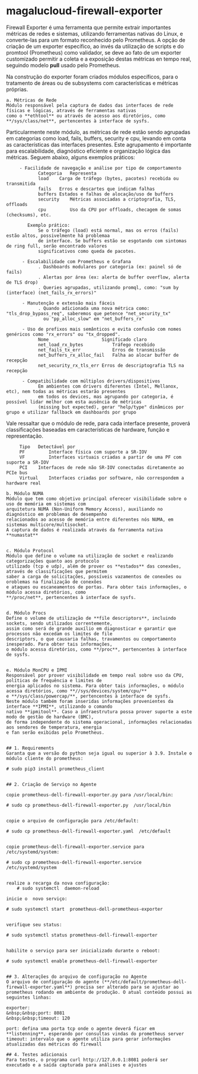 # magalucloud-firewall-exporter
Firewall Exporter é uma ferramenta que permite extrair importantes métricas de redes e sistemas, utilizando ferramentas nativas do Linux, e converte-las para um formato reconhecido pelo Prometheus. A opção de criação de um exporter específico, ao invés da utilização de scripts e do promtool (Prometheus) como validador, se deve ao fato de um exporter customizado permitir a coleta e a exposição destas métricas en tempo real, seguindo modelo **pull** usado pelo Prometheus.

Na construção do exporter foram criados módulos específicos, para o tratamento de áreas ou de subsystems com características e métricas próprias.

```
a. Métricas de Rede
Módulo responsável pela captura de dados das interfaces de rede físicas e lógicas, através de ferramentas nativas
como o **ethtool** ou através de acesso aos diretórios, como **/sys/class/net**, pertencentes à interface de sysfs.
```

Particularmente neste módulo, as métricas de rede estão sendo agrupadas em categorias como load, fails, buffers, security e cpu, levando em conta as características das interfaces presentes. Este agrupamento é importante para escalabilidade, diagnóstico eficiente e organização lógica das métricas. Seguem abaixo, alguns exemplos práticos:
```
     - Facilidade de navegação e análise por tipo de comportamento
            Categoria	Representa
            load	Carga de tráfego (bytes, pacotes) recebida ou transmitida
            fails	Erros e descartes que indicam falhas
            buffers	Estados e falhas de alocação/uso de buffers
            security	Métricas associadas a criptografia, TLS, offloads
            cpu	        Uso da CPU por offloads, checagem de somas (checksums), etc.
```

```
        Exemplo prático:
            Se o tráfego (load) está normal, mas os erros (fails) estão altos, possivelmente há problemaa
            de interface. Se buffers estão se esgotando com sintomas de ring full, serão encontrado valores
            significativos como queda de pacotes.
```

```
      - Escalabilidade com Prometheus e Grafana
            . Dashboards modulares por categoria (ex: painel só de fails)
            . Alertas por área (ex: alerta de buffer overflow, alerta de TLS drop)
            . Queries agrupadas, utilizando promql, como: "sum by (interface) (net_fails_rx_errors)"
```

```
      - Manutenção e extensão mais fáceis
            . Quando adicionada uma nova métrica como: "tls_drop_bypass_req", saberemos que petence "net_security_tx"
              ou "pp_alloc_slow" em "net_buffers_rx"
```

```
      - Uso de prefixos mais semânticos e evita confusão com nomes genéricos como "rx_errors" ou "tx_dropped".
            Nome	                Significado claro
            net_load_rx_bytes	        Tráfego recebido
            net_fails_tx_err	        Erros de transmissão
            net_buffers_rx_alloc_fail	Falha ao alocar buffer de recepção
            net_security_rx_tls_err	Erros de descriptografia TLS na recepção
```

```
      - Compatibilidade com múltiplos drivers/dispositivos
            Em ambientes com drivers diferentes (Intel, Mellanox, etc), nem todas as métricas estarão presentes
            em todos os devices, mas agrupando por categoria, é possível lidar melhor com esta ausência de métricas
            (missing but expected), gerar "help/type" dinâmicos por grupo e utilizar fallback em dashboards por grupo
```

Vale ressaltar que o módulo de rede, para cada interface presente, proverá classificações baseadas em características 
de hardware, função e representação.

```
     Tipo	Detectável por	
     PF	        Interface física com suporte a SR-IOV
     VF	        Interfaces virtuais criadas a partir de uma PF com suporte a SR-IOV
     PCI	Interfaces de rede não SR-IOV conectadas diretamente ao PCIe bus
     Virtual	Interfaces criadas por software, não correspondem a hardware real
```

      
```
b. Módulo NUMA
Módulo que tem como objetivo principal oferecer visibilidade sobre o uso de memória em sistemas com
arquitetura NUMA (Non-Uniform Memory Access), auxiliando no  diagnóstico em problemas de desempenho
relacionados ao acesso de memória entre diferentes nós NUMA, em sistemas multicore/multisocket.
A captura de dados é realizada através da ferramenta nativa **numastat**


c. Módulo Protocol
Módulo que define o volume na utilização de socket e realizando categorizações quanto aos protocolo
utilizado (tcp e udp), além de prover os **estados** das conexões, através de classificações que permitem
saber a carga de solicitações, possíveis vazamentos de conexões ou oroblemas na finalização de conexões
e ataques ou escaneamentos de portas. Para obter tais informações, o módulo acessa diretórios, como
**/proc/net**, pertencentes à interface de sysfs.


d. Módulo Procs
Define o volume de utilização de **file descriptors**, incluindo sockets, sendo utilizados correntemente,
assim como será de grande auxílio em diagnosticar e garantir que processos não excedam os limites de file
descriptors, o que causaria falhas, travamentos ou comportamento inesperado. Para obter tais informações,
o módulo acessa diretórios, como **/proc**, pertencentes à interface de sysfs.


e. Módulo MonCPU e IPMI
Responsável por prover visibilidade em tempo real sobre uso da CPU, políticas de frequência e limites de
energia aplicados no sistema. Para obter tais informações, o módulo acessa diretórios, como **//sys/devices/system/cpu/**
e **/sys/class/powercap/**, pertencentes à interface de sysfs.
Neste módulo também foram inseridas informações provenientes da interface **IPMI**, utilizando o comando
nativo **ipmitool**. Caso a infraestrutura possa prover suporte a este modo de gestão de hardware (BMC),
de forma independente do sistema operacional, informações relacionadas aos sendores de temperatura, energia
e fan serão exibidas pelo Prometheus. 
 

## 1. Requirements
Garanta que a versão do python seja igual ou superior à 3.9. Instale o módulo cliente do prometheus:  
```
	# sudo pip3 install prometheus_client  
	
```

## 2. Criação de Serviço no Agente

copie prometheus-dell-firewall-exporter.py para /usr/local/bin:  
```
	# sudo cp prometheus-dell-firewall-exporter.py  /usr/local/bin  
```
   
copie o arquivo de configuração para /etc/default:  
```
	# sudo cp prometheus-dell-firewall-exporter.yaml  /etc/default  
```
  
copie prometheus-dell-firewall-exporter.service para  /etc/systemd/system:  
```
	# sudo cp prometheus-dell-firewall-exporter.service  /etc/systemd/system  
```
   
realize a recarga da nova configuração:  
  	# sudo systemctl  daemon-reload  
  
inicie o  novo serviço:  
```
	# sudo systemctl start  prometheus-dell-prometheus-exporter 
```
   
verifique seu status:  
```
	# sudo systemctl status prometheus-dell-firewall-exporter  
```
  
habilite o serviço para ser inicializado durante o reboot:  
```
	# sudo systemctl enable prometheus-dell-firewall-exporter  
```

## 3. Alterações do arquivo de configuração no Agente
O arquivo de configuração do agente (**/etc/default/prometheus-dell-firewall-exporter.yaml**) precisa ser alterado para se ajustar ao prometheus rodando em ambiente de produção. O atual conteúdo possui as seguintes linhas:

exporter:  
&nbsp;&nbsp;port: 8081  
&nbsp;&nbsp;timeout: 120  

port: defina uma porta tcp onde o agente deverá ficar em **listenning**, esperando por consultas vindas do prometheus server  
timeout: intervalo que o agente utiliza para gerar informações atualizadas das métricas do firewall
  
## 4. Testes adicionais
Para testes, o programa curl http://127.0.0.1:8081 poderá ser executado e a saída capturada para análises e ajustes
